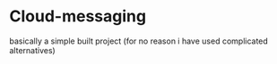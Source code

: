 # Cloud-messaging
basically a simple built project (for no reason i have used complicated alternatives)
